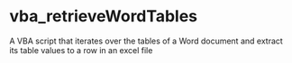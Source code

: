 # vba_retrieveWordTables

A VBA script that iterates over the tables of a Word document and extract its table values to a row in an excel file
